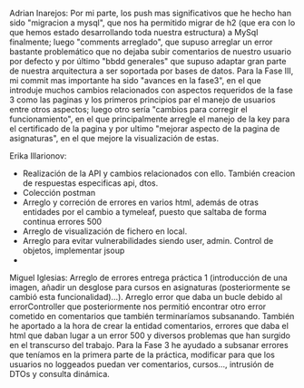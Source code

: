 Adrian Inarejos: 
Por mi parte, los push mas significativos que he hecho han sido "migracion a mysql", que nos ha permitido migrar de h2 (que era con lo que hemos estado desarrollando toda nuestra estructura) a MySql finalmente; luego "comments arreglado", que supuso arreglar un error bastante problemático que no dejaba subir comentarios de nuestro usuario por defecto y por último "bbdd generales" que supuso adaptar gran parte de nuestra arquitectura a ser soportada por bases de datos. 
Para la Fase III, mi commit mas importante ha sido "avances en la fase3", en el que introduje muchos cambios relacionados con aspectos requeridos de la fase 3 como las paginas y los primeros principios par el manejo de usuarios entre otros aspectos; luego otro sería "cambios para corregir el funcionamiento", en el que principalmente arregle el manejo de la key para el certificado de la pagina y por ultimo "mejorar aspecto de la pagina de asignaturas", en el que mejore la visualización de estas. 


Erika Illarionov:
- Realización de la API y cambios relacionados con ello. También creacion de respuestas especificas api, dtos.
- Colección postman
- Arreglo y correción de errores en varios html, además de otras entidades por el cambio a tymeleaf, puesto que saltaba de forma continua errores 500
- Arreglo de visualización de fichero en local.
- Arreglo para evitar vulnerabilidades siendo user, admin. Control de objetos, implementar jsoup
- 
Miguel Iglesias:
Arreglo de errores entrega práctica 1 (introducción de una imagen, añadir un desglose para cursos en asignaturas (posteriormente se cambió esta funcionalidad)...). Arreglo error que daba un bucle debido al errorController que posteriormente nos permitió encontrar otro error cometido en comentarios que también terminaríamos subsanando. También he aportado a la hora de crear la entidad comentarios, errores que daba el html que daban lugar a un error 500 y diversos problemas que han surgido en el transcurso del trabajo.
Para la Fase 3 he ayudado a subsanar errores que teníamos en la primera parte de la práctica, modificar para que los usuarios no loggeados puedan ver comentarios, cursos..., intrusión de DTOs y consulta dinámica.